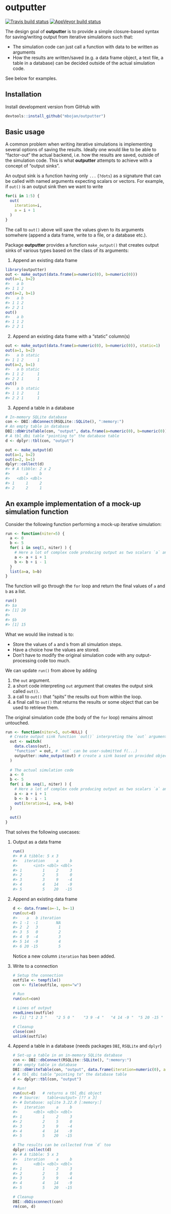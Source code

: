 
# outputter

[![Travis build
status](https://travis-ci.org/mbojan/outputter.svg?branch=master)](https://travis-ci.org/mbojan/outputter)
[![AppVeyor build
status](https://ci.appveyor.com/api/projects/status/github/mbojan/outputter?branch=master&svg=true)](https://ci.appveyor.com/project/mbojan/outputter)

The design goal of **outputter** is to provide a simple closure-based
syntax for saving/writing output from iterative simulations such that:

  - The simulation code can just call a function with data to be written
    as arguments
  - How the results are written/saved (e.g. a data frame object, a text
    file, a table in a database) can be decided outside of the actual
    simulation code.

See below for examples.

## Installation

Install development version from GitHub with

``` r
devtools::install_github("mbojan/outputter")
```

## Basic usage

A common problem when writing iterative simulations is implementing
several options of saving the results. Ideally one would like to be able
to “factor-out” the actual backend, i.e. how the results are saved,
outside of the simulation code. This is what **outputter** attempts to
achieve with a concept of “output sinks”.

An output sink is a function having only `...` (`?dots`) as a signature
that can be called with named arguments expecting scalars or vectors.
For example, if `out()` is an output sink then we want to write

``` r
for(i in 1:5) {
  out( 
    iteration=i,
    a = i + 1
  )
}
```

The call to `out()` above will save the values given to its arguments
somwhere (append a data frame, write to a file, or a database etc.).

Package **outputter** provides a function `make_output()` that creates
output sinks of various types based on the class of its arguments:

1.  Append an existing data frame

<!-- end list -->

``` r
library(outputter)
out <- make_output(data.frame(a=numeric(0), b=numeric(0)))
out(a=1, b=2)
#>   a b
#> 1 1 2
out(a=2, b=1)
#>   a b
#> 1 1 2
#> 2 2 1
out()
#>   a b
#> 1 1 2
#> 2 2 1
```

2.  Append an existing data frame with a “static” column(s)

<!-- end list -->

``` r
out <- make_output(data.frame(a=numeric(0), b=numeric(0)), static=1)
out(a=1, b=2)
#>   a b static
#> 1 1 2      1
out(a=2, b=1)
#>   a b static
#> 1 1 2      1
#> 2 2 1      1
out()
#>   a b static
#> 1 1 2      1
#> 2 2 1      1
```

3.  Append a table in a database

<!-- end list -->

``` r
# In-memory SQLite database
con <- DBI::dbConnect(RSQLite::SQLite(), ":memory:")
# An empty table in database
DBI::dbWriteTable(con, "output", data.frame(a=numeric(0), b=numeric(0)))
# A tbl_dbi table "pointing to" the database table
d <- dplyr::tbl(con, "output")

out <- make_output(d)
out(a=1, b=2)
out(a=2, b=1)
dplyr::collect(d)
#> # A tibble: 2 x 2
#>       a     b
#>   <dbl> <dbl>
#> 1     1     2
#> 2     2     1
```

## An example implementation of a mock-up simulation function

Consider the following function performing a mock-up iterative
simulation:

``` r
run <- function(niter=5) {
  a <- 0
  b <- 5
  for( i in seq(1, niter) ) {
    # Here a lot of complex code producing output as two scalars `a` and `b`
    a <- a + i + 1
    b <- b + i - 1
  }
  list(a=a, b=b)
}
```

The function will go through the `for` loop and return the final values
of `a` and `b` as a list.

``` r
run()
#> $a
#> [1] 20
#> 
#> $b
#> [1] 15
```

What we would like instead is to:

  - Store the values of `a` and `b` from all simulation steps.
  - Have a choice how the values are stored.
  - Don’t have to modify the original simulation code with any
    output-processing code too much.

We can update `run()` from above by adding

1.  the `out` argument.
2.  a short code interpreting `out` argument that creates the output
    sink called `out()`.
3.  a call to `out()` that “spits” the results out from within the loop.
4.  a final call to `out()` that returns the results or some object that
    can be used to retrieve them.

The original simulation code (the body of the `for` loop) remains almost
untouched.

``` r
run <- function(niter=5, out=NULL) {
  # Create output sink function `out()` interpreting the `out` argument
  out <- switch(
    data.class(out),
    "function" = out, # `out` can be user-submitted f(...)
    outputter::make_output(out) # create a sink based on provided object
  )
  
  # The actual simulation code
  a <- 0
  b <- 5
  for( i in seq(1, niter) ) {
    # Here a lot of complex code producing output as two scalars `a` and `b`
    a <- a + i + 1
    b <- b - i - 1
    out(iteration=i, a=a, b=b)
  }
  
  out()
}
```

That solves the following usecases:

1.  Output as a data frame
    
    ``` r
    run()
    #> # A tibble: 5 x 3
    #>   iteration     a     b
    #>       <int> <dbl> <dbl>
    #> 1         1     2     3
    #> 2         2     5     0
    #> 3         3     9    -4
    #> 4         4    14    -9
    #> 5         5    20   -15
    ```

2.  Append an existing data frame
    
    ``` r
    d <- data.frame(a=-1, b=-1)
    run(out=d)
    #>    a   b iteration
    #> 1 -1  -1        NA
    #> 2  2   3         1
    #> 3  5   0         2
    #> 4  9  -4         3
    #> 5 14  -9         4
    #> 6 20 -15         5
    ```
    
    Notice a new column `iteration` has been added.

3.  Write to a connection
    
    ``` r
    # Setup the connection
    outfile <- tempfile()
    con <- file(outfile, open="w")
    
    # Run
    run(out=con)
    
    # Lines of output
    readLines(outfile)
    #> [1] "1 2 3 "    "2 5 0 "    "3 9 -4 "   "4 14 -9 "  "5 20 -15 " ""
    
    # Cleanup
    close(con)
    unlink(outfile)
    ```

4.  Append a table in a database (needs packages `DBI`, `RSQLite` and
    `dplyr`)
    
    ``` r
    # Set-up a table in an in-memory SQLite database
    con <- DBI::dbConnect(RSQLite::SQLite(), ":memory:")
    # An empty table in database
    DBI::dbWriteTable(con, "output", data.frame(iteration=numeric(0), a=numeric(0), b=numeric(0)))
    # A tbl_dbi table "pointing to" the database table
    d <- dplyr::tbl(con, "output")
    
    # Run!
    run(out=d)   # returns a tbl_dbi object
    #> # Source:   table<output> [?? x 3]
    #> # Database: sqlite 3.22.0 [:memory:]
    #>   iteration     a     b
    #>       <dbl> <dbl> <dbl>
    #> 1         1     2     3
    #> 2         2     5     0
    #> 3         3     9    -4
    #> 4         4    14    -9
    #> 5         5    20   -15
    
    # The results can be collected from `d` too
    dplyr::collect(d)
    #> # A tibble: 5 x 3
    #>   iteration     a     b
    #>       <dbl> <dbl> <dbl>
    #> 1         1     2     3
    #> 2         2     5     0
    #> 3         3     9    -4
    #> 4         4    14    -9
    #> 5         5    20   -15
    
    # Cleanup
    DBI::dbDisconnect(con)
    rm(con, d)
    ```
